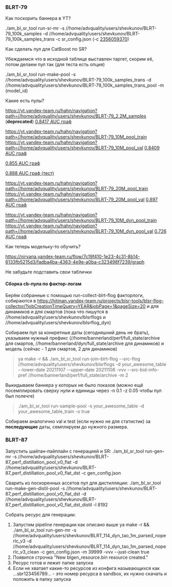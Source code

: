 ### BLRT-79

Как поскорить баннера в YT?

./am_bl_sr_tool run-sr-mr -s //home/advquality/users/shevkunov/BLRT-79_100k_samples -d //home/advquality/users/shevkunov/BLRT-79_100k_samples_trans -c sr_config.json (-c [2356059370](https://sandbox.yandex-team.ru/resource/2356059370/view))

Как сделать пул для CatBoost по SR?

Убеждаемся что в исходной таблице выставлен таргет, скорим её, потом делаем пул так (для теста есть опция)

./am_bl_sr_tool run-make-pool -s //home/advquality/users/shevkunov/BLRT-79_100k_samples_trans -d //home/advquality/users/shevkunov/BLRT-79_100k_samples_trans_pool -m (model_id)


Какие есть пулы?

https://yt.yandex-team.ru/hahn/navigation?path=//home/advquality/users/shevkunov/BLRT-79_2.2M_samples (**deprecated**)
[0.8417 AUC граф](https://nirvana.yandex-team.ru/flow/7c19f410-1e23-4c31-8b14-6133fb5215d3/171844e5-e1d3-4ed6-914e-9cfe2771e476/graph)

https://yt.yandex-team.ru/hahn/navigation?path=//home/advquality/users/shevkunov/BLRT-79_10M_pool_train
https://yt.yandex-team.ru/hahn/navigation?path=//home/advquality/users/shevkunov/BLRT-79_10M_pool_val
[0.8409 AUC граф](https://nirvana.yandex-team.ru/flow/7c19f410-1e23-4c31-8b14-6133fb5215d3/ac7a5f5f-0bb6-4536-adf0-6b1144d61146/graph)

[0.855 AUC граф](https://nirvana.yandex-team.ru/flow/7c19f410-1e23-4c31-8b14-6133fb5215d3/02e00cfc-eced-4a69-ba72-dff2b1c07eb2/graph)

[0.888 AUC граф (тест)](https://nirvana.yandex-team.ru/flow/ee469bd8-1668-4c13-9f51-801c96475d5e/cdc68e18-f209-4e7d-8c10-bf6af579a4f9/graph)


https://yt.yandex-team.ru/hahn/navigation?path=//home/advquality/users/shevkunov/BLRT-79_20M_pool_train
https://yt.yandex-team.ru/hahn/navigation?path=//home/advquality/users/shevkunov/BLRT-79_20M_pool_val
[0.897 AUC граф](https://nirvana.yandex-team.ru/flow/3b17b85c-5809-4714-859c-96f7aca6135e/9bff380d-9f36-4381-8634-8223f1b9c8ff/graph)

https://yt.yandex-team.ru/hahn/navigation?path=//home/advquality/users/shevkunov/BLRT-79_10M_dyn_pool_train
https://yt.yandex-team.ru/hahn/navigation?path=//home/advquality/users/shevkunov/BLRT-79_10M_dyn_pool_val
[0.726 AUC граф](https://nirvana.yandex-team.ru/flow/3b17b85c-5809-4714-859c-96f7aca6135e/3499ff41-fab8-4c98-9633-4bf24d60c982/graph)

Как теперь модельку-то обучить?

https://nirvana.yandex-team.ru/flow/7c19f410-1e23-4c31-8b14-6133fb5215d3/fadba4ba-4363-4e9e-a0ba-c323498f7239/graph

Не забудьте подставить свои таблички

#### Сборка cb-пула по фактор-логам

Берём собранные с помощью run-collect-blrt-flog факторлоги, собираются в https://hitman.yandex-team.ru/projects/blsr-tools/blsr-flog-collector/?jobCreationTimeQuery=YEAR&jobPage=1&pageSize=20 и для динамиков и для смартов (пока что пишутся в //home/advquality/users/shevkunov/blsrflogs и //home/advquality/users/shevkunov/blsrflog_dyn)

Собираем пул за конкретные даты (сегодняшний день не брать), указываем нужный префикс (//home/bannerland/perf/full_state/archive для смартов, //home/bannerland/dyn/full_state/archive для динамиков) и модель (сейчас - 1 для смартов, 2 для динамиков)
> ya make -r && ./am_bl_sr_tool run-join-blrt-flog  --src-flog //home/advquality/users/shevkunov/blsrflogs -d your_awesome_table --lower-date 20211107 --upper-date 20211108 -vvv --src-bid-info-pref //home/bannerland/perf/full_state/archive -m 2


Выкидываем баннера у которых не было показов (можно ещё посемплировать сверху нули и единицы через -n 0.1 -z 0.05 чтобы пул был полечге)
> ./am_bl_sr_tool run-sample-pool -s your_awesome_table -d your_awesome_table_train -o true

Собираем аналогично val и test (если нужно не для статистик) за **последующие** даты, семплируем до нужного размера.


### BLRT-87

Запустить шайтан-пайплайн с генерацией и SR:
./am_bl_sr_tool run-gen-mr -s //home/advquality/users/shevkunov/BLRT-87_perf_distillation_pool_v0_flat -d //home/advquality/users/shevkunov/BLRT-87_perf_distillation_pool_v0_flat_dst -c gen_config.json

Сварить из поскоренных ассетов пул для дистилляции:
./am_bl_sr_tool run-make-gen-distil-pool -s //home/advquality/users/shevkunov/BLRT-87_perf_distillation_pool_v0_flat_dst -d //home/advquality/users/shevkunov/BLRT-87_perf_distillation_pool_v0_flat_dst_distil -l 8192

Собрать ресурс для генерации:

1. Запустим pipeline генерации как описано выше ya make -r && ./am_bl_sr_tool run-gen-mr -s //home/advquality/users/shevkunov/BLRT_114_dyn_tao_1m_parsed_noperlc_v3 -d //home/advquality/users/shevkunov/BLRT_114_dyn_tao_1m_parsed_noperlc_v3_clean -c gen_config.json -m
39999 -vvv --just-clean true
2. Появится строчка "New blgen_resource.bin resource created."
3. Ресурс готов и лежит папке запуска
4. Если не хватает какие-то ресурсов из конфига называющихся как ...sbr123456789... - это номер ресурса в sandbox, их нужно скачать и положить в папку запуска

